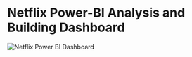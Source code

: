 # Netflix Power-BI Analysis and Building Dashboard
![Netflix Power BI Dashboard](https://github.com/aftabalammansoori/Netflix-Power-BI-Analysis/blob/main/Netflix%20Power%20BI%20.png)
